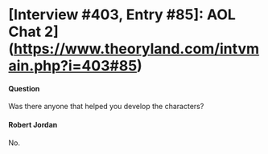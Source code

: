 # [Interview #403, Entry #85]: AOL Chat 2](https://www.theoryland.com/intvmain.php?i=403#85)

#### Question

Was there anyone that helped you develop the characters?

#### Robert Jordan

No.

